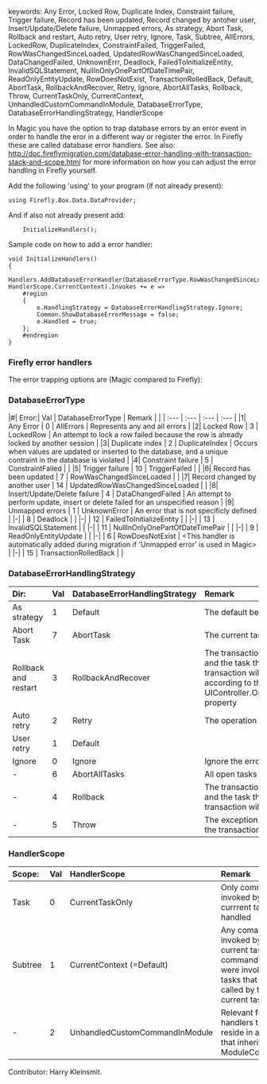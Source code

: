 keywords: Any Error, Locked Row, Duplicate Index, Constraint failure, Trigger failure, Record has been updated, Record changed by antoher user, Insert/Update/Delete failure, Unmapped errors, As strategy, Abort Task, Rollback and restart, Auto retry, User retry, Ignore, Task, Subtree, AllErrors, LockedRow, DuplicateIndex, ConstraintFailed, TriggerFailed, RowWasChangedSinceLoaded, UpdatedRowWasChangedSinceLoaded, DataChangedFailed, UnknownErrr, Deadlock, FailedToInitializeEntity, InvalidSQLStatement, NullInOnlyOnePartOfDateTimePair, ReadOnlyEntityUpdate, RowDoesNotExist, TransactionRolledBack, Default, AbortTask, RollbackAndRecover, Retry, Ignore, AbortAllTasks, Rollback, Throw, CurrentTaskOnly, CurrentContext, UnhandledCustomCommandInModule, DatabaseErrorType, DatabaseErrorHandlingStrategy, HandlerScope

In Magic you have the option to trap database errors by an error event in order to handle the eror in a different way or register the error. In Firefly these are called database error handlers.
See also: http://doc.fireflymigration.com/database-error-handling-with-transaction-stack-and-scope.html for more information on how you can adjust the error handling in Firefly yourself.

Add the following 'using' to your program (if not already present):
```csdiff
using Firefly.Box.Data.DataProvider;
```

And if also not already present add:
```csdiff
	InitializeHandlers();
```

Sample code on how to add a error handler:
```csdiff
void InitializeHandlers()
{
    Handlers.AddDatabaseErrorHandler(DatabaseErrorType.RowWasChangedSinceLoaded, HandlerScope.CurrentContext).Invokes += e =>
    #region
    {
        e.HandlingStrategy = DatabaseErrorHandlingStrategy.Ignore;
        Common.ShowDatabaseErrorMessage = false;
        e.Handled = true;
    };
    #endregion
}
```

### Firefly error handlers
The error trapping options are (Magic compared to Firefly):

### DatabaseErrorType

|#| Error:| Val | DatabaseErrorType | Remark |
| | :--- | :--- | :--- | :--- |
|1| Any Error | 0 | AllErrors |	Represents any and all errors |
|2| Locked Row | 3 | LockedRow | An attempt to lock a row failed because the row is already locked by another session |
|3| Duplicate index | 2 | DuplicateIndex | Occurs when values are updated or inserted to the database, and a unique contraint in the database is violated |
|4| Constraint failure | 5 | ConstraintFailed | |
|5| Trigger failure | 10 | TriggerFailed | |
|6| Record has been updated | 7 | RowWasChangedSinceLoaded | |
|7| Record changed by another user | 14 | UpdatedRowWasChangedSinceLoaded | |
|8| Insert/Update/Delete failure | 4 | DataChangedFailed | An attempt to perform update, insert or delete failed for an unspecified reason |
|9| Unmapped errors | 1 | UnknownError | An error that is not specificly defined |
|-| | 8 | Deadlock | |
|-| | 12 | FailedToInitializeEntity | |
|-| | 13 | InvalidSQLStatement | |
|-| | 11 | NullInOnlyOnePartOfDateTimePair | |
|-| | 9 | ReadOnlyEntityUpdate | |
|-| | 6 | RowDoesNotExist | <This handler is automatically added during migration if 'Unmapped error' is used in Magic> |
|-| | 15 | TransactionRolledBack | |

### DatabaseErrorHandlingStrategy

| Dir: | Val | DatabaseErrorHandlingStrategy | Remark |
| :--- | :--- | :--- | :--- |
| As strategy | 1 | Default | The default behaviour of the error |
| Abort Task | 7 | AbortTask | The current task will close |
| Rollback and restart | 3 | RollbackAndRecover | The transaction will be rolled back, and the task that started the transaction will try to recover according to the UIController.OnDatabaseErrorRetry property |
| Auto retry | 2 | Retry | The operation will be retried |
| User retry | 1 | Default | <This options is not implemented yet because it has not been used so far> |		
| Ignore | 0 | Ignore | Ignore the error, and try to process |
| - | 6 | AbortAllTasks | All open tasks will be closed |
| - | 4 | Rollback | The transaction will be rolled back, and the task that started the transaction will be terminated |
| - | 5 | Throw | The exception will be thrown and the transaction will be rolled back |

### HandlerScope

| Scope: | Val | HandlerScope | Remark |
| :--- | :--- | :--- | :--- |
| Task | 0 | CurrentTaskOnly | Only commands invoked by the currrent task are handled |
| Subtree | 1 | CurrentContext (=Default) | Any comand invoked by the current task, or commands that were invoked by tasks that were called by the current task |
| - | 2 | UnhandledCustomCommandInModule | Relevant for handlers that reside in a task that inherits from ModuleController |

Contributor: Harry Kleinsmit.